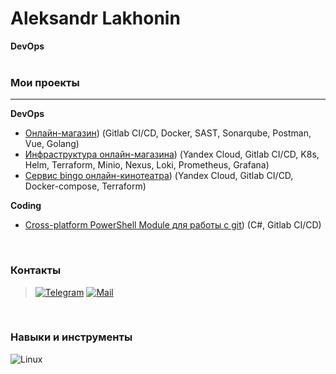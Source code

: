 # Aleksandr Lakhonin
**DevOps**  
<br>
### Мои проекты
***
**DevOps**
- [Онлайн-магазин](https://github.com/Lakhonin/Store)) (Gitlab CI/CD, Docker, SAST, Sonarqube, Postman, Vue, Golang)   
- [Инфраструктура онлайн-магазина](https://github.com/Lakhonin/infra)) (Yandex Cloud, Gitlab CI/CD, K8s, Helm, Terraform, Minio, Nexus, Loki, Prometheus, Grafana)
- [Сервис bingo онлайн-кинотеатра](https://github.com/Lakhonin/bingo)) (Yandex Cloud, Gitlab CI/CD, Docker-compose, Terraform)    

**Coding** 
- [Cross-platform PowerShell Module для работы с git](https://github.com/Lakhonin/git)) (C#, Gitlab CI/CD)

<br>

### Контакты
> [![Telegram](https://img.shields.io/badge/Telegram-2CA5E0?style=flat&logo=telegram&logoColor=white)](https://t.me/lakhonin) [![Mail](https://img.shields.io/badge/Gmail-D14836??style=flat&logo=gmail&logoColor=white)](mailto:aleksandrlakhonin@gmail.com)
<br>

### Навыки и инструменты
![Linux](https://img.shields.io/badge/Linux-FCC624?style=flat-square&logo=linux&logoColor=black)
